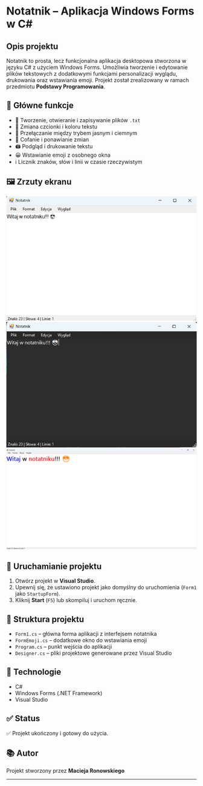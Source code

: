 # Notatnik – Aplikacja Windows Forms w C#
## Opis projektu

Notatnik to prosta, lecz funkcjonalna aplikacja desktopowa stworzona w języku C# z użyciem Windows Forms. Umożliwia tworzenie i edytowanie plików tekstowych z dodatkowymi funkcjami personalizacji wyglądu, drukowania oraz wstawiania emoji. Projekt został zrealizowany w ramach przedmiotu **Podstawy Programowania**.

## 🎯 Główne funkcje

- 📂 Tworzenie, otwieranie i zapisywanie plików `.txt`
- 🎨 Zmiana czcionki i koloru tekstu
- 🌙 Przełączanie między trybem jasnym i ciemnym
- 🔁 Cofanie i ponawianie zmian
- 🖨️ Podgląd i drukowanie tekstu
- 😀 Wstawianie emoji z osobnego okna
- ℹ️ Licznik znaków, słów i linii w czasie rzeczywistym

## 🖼️ Zrzuty ekranu
![Wygląd aplikacji 1](./images/screen1.png)
![Wygląd aplikacji 2](./images/screen2.png)
![Wygląd aplikacji 3](./images/screen3.png)

## 🚀 Uruchamianie projektu

1. Otwórz projekt w **Visual Studio**.
2. Upewnij się, że ustawiono projekt jako domyślny do uruchomienia (`Form1` jako `StartupForm`).
3. Kliknij **Start** (`F5`) lub skompiluj i uruchom ręcznie.

## 📁 Struktura projektu

- `Form1.cs` – główna forma aplikacji z interfejsem notatnika
- `FormEmoji.cs` – dodatkowe okno do wstawiania emoji
- `Program.cs` – punkt wejścia do aplikacji
- `Designer.cs` – pliki projektowe generowane przez Visual Studio

## 🔧 Technologie

- C#
- Windows Forms (.NET Framework)
- Visual Studio

## ✅ Status

✅ Projekt ukończony i gotowy do użycia.

## 📚 Autor

Projekt stworzony przez **Macieja Ronowskiego** 

---

